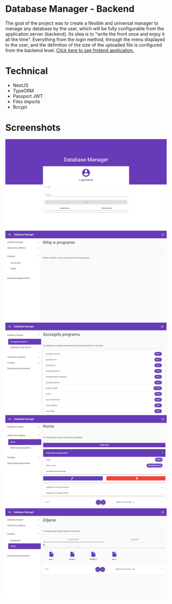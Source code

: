 # Database Manager - Backend
The goal of the project was to create a flexible and universal manager to manage any database by the user, which will be fully configurable from the application server (backend). Its idea is to "write the front once and enjoy it all the time". Everything from the login method, through the menu displayed to the user, and the definition of the size of the uploaded file is configured from the backend level. [Click here to see frotend application.](https://github.com/Kosiarznerek/nestjs-database-manager)

# Technical
- NestJS
- TypeORM
- Passport JWT
- Files imports
- Bcrypt

# Screenshots
![Screenshot_0](https://raw.githubusercontent.com/Kosiarznerek/nestjs-database-manager/master/screenshots/0.png)
![Screenshot_1](https://raw.githubusercontent.com/Kosiarznerek/nestjs-database-manager/master/screenshots/1.png)
![Screenshot_2](https://raw.githubusercontent.com/Kosiarznerek/nestjs-database-manager/master/screenshots/2.png)
![Screenshot_3](https://raw.githubusercontent.com/Kosiarznerek/nestjs-database-manager/master/screenshots/3.png)
![Screenshot_4](https://raw.githubusercontent.com/Kosiarznerek/nestjs-database-manager/master/screenshots/4.png)
